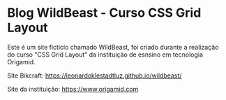 # Blog WildBeast - Curso CSS Grid Layout

Este é um site ficticío chamado WildBeast, foi criado durante a realização do curso "CSS Grid Layout" da instituição de esnsino em tecnologia Origamid.

Site Bikcraft: https://leonardoklestadtluz.github.io/wildbeast/

Site da instituição: https://www.origamid.com
